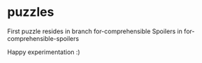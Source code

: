 # puzzles

First puzzle resides in branch for-comprehensible
Spoilers in for-comprehensible-spoilers

Happy experimentation :)
